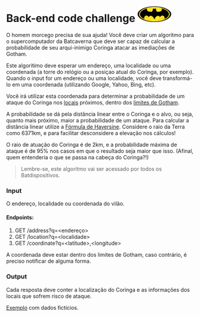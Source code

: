 # Back-end code challenge ![alt Batlogo](public/images/batlogo-small.png)

O homem morcego precisa de sua ajuda!
Você deve criar um algoritmo para o supercomputador da Batcaverna que deve ser capaz de calcular a probabilidade de seu arqui-inimigo Coringa atacar as imediações de Gotham.

Este algorítimo deve esperar um endereço, uma localidade ou uma coordenada (a torre do relógio ou a posiçao atual do Coringa, por exemplo). Quando o input for um endereço ou uma localidade, você deve transformá-lo em uma coordenada (utilizando Google, Yahoo, Bing, etc).

Você irá utilizar esta coordenada para determinar a probabilidade de um ataque do Coringa nos [locais](https://gist.githubusercontent.com/pitteri/b0c06e2c9b89541559fb2d90c6ae7ccd/raw/8553d6bbbadde292548d66afd7923026ddd3e402/targets.json) próximos, dentro dos [limites de Gotham](https://gist.githubusercontent.com/pitteri/d56780d610cb8e0a43bfa94fc54b71cd/raw/dcdd965c84cd05d856ae32646be69868d4a80afa/gotham_bbox.json).

A probabilidade se dá pela distância linear entre o Coringa e o alvo, ou seja, quanto mais próximo, maior a probabilidade de um ataque. Para calcular a distância linear utilize a [Fórmula de Haversine](https://pt.wikipedia.org/wiki/F%C3%B3rmula_de_Haversine). Considere o raio da Terra como 6371km, e para facilitar desconsidere a elevação nos cálculos!

O raio de atuação do Coringa é de 2km, e a probabilidade máxima de ataque é de 95% nos casos em que o resultado seja maior que isso. (Afinal, quem entenderia o que se passa na cabeça do Coringa?!)

> Lembre-se, este algoritmo vai ser acessado por todos os Batdispositivos.

### Input

O endereço, localidade ou coordenada do vilão.

#### Endpoints:
1) GET /address?q=\<endereço\>
2) GET /location?q=\<localidade\>
3) GET /coordinate?q=\<latitude\>,\<longitude\>

A coordenada deve estar dentro dos limites de Gotham, caso contrário, é preciso notificar de alguma forma.

### Output

Cada resposta deve conter a localização do Coringa e as informações dos locais que sofrem risco de ataque.

[Exemplo](https://gist.githubusercontent.com/pitteri/578a6801d6f504eda6f6ce84cad59f89/raw) com dados fictícios.
